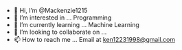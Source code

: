 - 👋 Hi, I’m @Mackenzie1215
- 👀 I’m interested in ... Programming
- 🌱 I’m currently learning ... Machine Learning 
- 💞️ I’m looking to collaborate on ...
- 📫 How to reach me ... Email at ken12231998@gmail.com

<!---
Mackenzie1215/Mackenzie1215 is a ✨ special ✨ repository because its `README.md` (this file) appears on your GitHub profile.
You can click the Preview link to take a look at your changes.
--->
